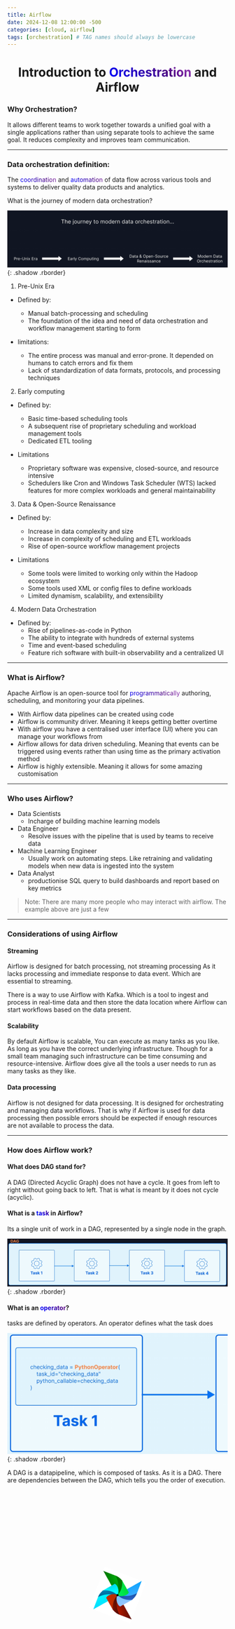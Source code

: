 ```yaml
---
title: Airflow
date: 2024-12-08 12:00:00 -500
categories: [cloud, airflow]
tags: [orchestration] # TAG names should always be lowercase
---
```

# <center>Introduction to <span class="rainbow-text">Orchestration</span> and Airflow</center>

### Why Orchestration?

It allows different teams to work together towards a unified goal with a single applications rather than using separate tools to achieve the same goal. It reduces complexity and improves team communication. 

---

### Data orchestration definition:
The <span class="rainbow-text">coordination</span> and <span class="rainbow-text">automation</span> of data flow across various tools and systems to deliver quality data products and analytics.

What is the journey of modern data orchestration?

![image](https://github.com/Asfandyar-Khan-2022/asfandyarkhan.github.io/blob/main/images/screenshot.png?raw=true){: .shadow .rborder}

1) Pre-Unix Era
- Defined by:
  - Manual batch-processing and scheduling
  - The foundation of the idea and need of data orchestration and workflow management starting to form

- limitations:
  - The entire process was manual and error-prone. It depended on humans to catch errors and fix them
  - Lack of standardization of data formats, protocols, and processing techniques

2) Early computing
- Defined by:
  - Basic time-based scheduling tools
  - A subsequent rise of proprietary scheduling and workload management tools
  - Dedicated ETL tooling

- Limitations
  - Proprietary software was expensive, closed-source, and resource intensive
  - Schedulers like Cron and Windows Task Scheduler (WTS) lacked features for more complex workloads and general maintainability

 3) Data & Open-Source Renaissance
- Defined by:
  - Increase in data complexity and size
  - Increase in complexity of scheduling and ETL workloads
  - Rise of open-source workflow management projects

- Limitations
  - Some tools were limited to working only within the Hadoop ecosystem
  - Some tools used XML or config files to define workloads
  - Limited dynamism, scalability, and extensibility

4) Modern Data Orchestration
- Defined by:
  - Rise of pipelines-as-code in Python
  - The ability to integrate with hundreds of external systems
  - Time and event-based scheduling
  - Feature rich software with built-in observability and a centralized UI

---

### What is Airflow?

Apache Airflow is an open-source tool for <span class="rainbow-text">programmatically</span> authoring, scheduling, and monitoring your data pipelines.

- With Airflow data pipelines can be created using code
- Airflow is community driver. Meaning it keeps getting better overtime
- With airflow you have a centralised user interface (UI) where you can manage your workflows from
- Airflow allows for data driven scheduling. Meaning that events can be triggered using events rather than using time as the primary activation method
- Airflow is highly extensible. Meaning it allows for some amazing customisation 

---

### Who uses Airflow?

- Data Scientists
  - Incharge of building machine learning models
- Data Engineer
  - Resolve issues with the pipeline that is used by teams to receive data
- Machine Learning Engineer
  - Usually work on automating steps. Like retraining and validating models when new data is ingested into the system
- Data Analyst
  - productionise SQL query to build dashboards and report based on key metrics

> Note: There are many more people who may interact with airflow. The example above are just a few

---
### Considerations of using Airflow
#### Streaming
Airflow is designed for batch processing, not streaming processing As it lacks processing and immediate response to data event. Which are essential to streaming.

There is a way to use Airflow with Kafka. Which is a tool to ingest and process in real-time data and then store the data location where Airflow can start workflows based on the data present.

#### Scalability
By default Airflow is scalable, You can execute as many tanks as you like. As long as you have the correct underlying infrastructure. Though for a small team managing such infrastructure can be time consuming and resource-intensive. Airflow does give all the tools a user needs to run as many tasks as they like.

#### Data processing
Airflow is not designed for data processing. It is designed for orchestrating and managing data workflows. That is why if Airflow is used for data processing then possible errors should be expected if enough resources are not available to process the data.

---

### How does Airflow work?

#### What does DAG stand for?
A DAG (Directed Acyclic Graph) does not have a cycle. It goes from left to right without going back to left. That is what is meant by it does not cycle (acyclic).

#### What is a <span class="rainbow-text">task</span> in Airflow?
Its a single unit of work in a DAG, represented by a single node in the graph.

![image](https://github.com/Asfandyar-Khan-2022/asfandyarkhan.github.io/blob/main/images/task.png?raw=true){: .shadow .rborder}

#### What is an <span class="rainbow-text">operator</span>?
tasks are defined by operators. An operator defines what the task does

![image](https://github.com/Asfandyar-Khan-2022/asfandyarkhan.github.io/blob/main/images/operator.png?raw=true){: .shadow .rborder}

A DAG is a datapipeline, which is composed of tasks. As it is a DAG. There are dependencies between the DAG, which tells you the order of execution.


<div class="logo-container">
        <img src="https://github.com/Asfandyar-Khan-2022/asfandyarkhan.github.io/blob/main/images/airflow.png?raw=tru" alt="Airflow Logo" class="spinning-logo">
    </div>

<style>
  .logo-container {
    display: flex;
    justify-content: center;
    align-items: center;
    height: 12vh;
  }

  .spinning-logo {
      width: 100px;
      height: 100px;
      animation: spin 4s linear infinite;
  }

  @keyframes spin {
      from {
          transform: rotate(0deg);
      }
      to {
          transform: rotate(360deg);
      }
  }

  .rborder {
    border-radius:5px;
  }

  @keyframes rainbow {
    0% { background-position: 0% 50%; }
    50% { background-position: 100% 50%; }
    100% { background-position: 0% 50%; }
  }

  .rainbow-text {
    background: linear-gradient(45deg, red, orange, yellow, green, blue, indigo, violet);
    background-size: 400% 400%;
    -webkit-background-clip: text;
    color: transparent;
    animation: rainbow 6s ease infinite;
  }
</style>